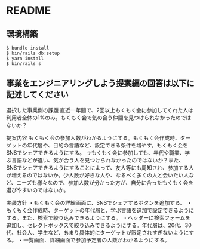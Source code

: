 # README

## 環境構築
```
$ bundle install
$ bin/rails db:setup
$ yarn install
$ bin/rails s
```

## 事業をエンジニアリングしよう提案編の回答は以下に記述してください
選択した事業側の課題
直近一年間で、2回以上もくもく会に参加してくれた人は利用者全体の1%のみ。もくもく会で気の合う仲間を見つけられなかったのではないか？

提案内容
もくもく会の参加人数がわかるようにする。もくもく会作成時、ターゲットの年代層や、目的の言語など、設定できる条件を増やす。もくもく会をSNSでシェアできるようにする。
→もくもく会に参加しても、年代や職業、学ぶ言語などが違い、気が合う人を見つけられなかったのではないか？また、SNSでシェアできるようにすることによって、友人等にも周知され、参加する人が増えるのではないか。少人数が好きな人や、なるべく多くの人と会いたい人など、ニーズも様々なので、参加人数が分かった方が、自分に合ったもくもく会を選びやすいのではないか。

実装方針
・もくもく会の詳細画面に、SNSでシェアするボタンを追加する。
・もくもく会作成時、ターゲットの年代層と、学ぶ言語を追加で設定できるようにする。また、検索で絞り込みできるようにする。
・ヘッダーに検索フォームを追加し、セレクトボックスで絞り込みできるようにする。年代層は、20代、30代、社会人、学生など、あまり具体的にターゲットが限定されすぎないようにする。
・一覧画面、詳細画面で参加予定者の人数がわかるようにする。